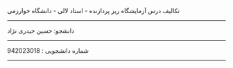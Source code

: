 ﻿تکالیف درس آزمایشگاه ریز پردازنده - استاد لالی - دانشگاه خوارزمی 
 ************* 
دانشجو: حسین حیدری نژاد  
************
شماره دانشجویی : 942023018
************
